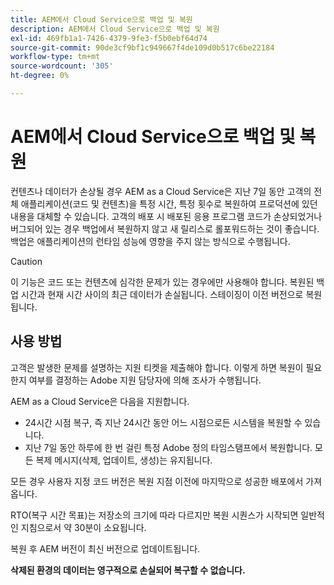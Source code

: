 ```yaml
---
title: AEM에서 Cloud Service으로 백업 및 복원
description: AEM에서 Cloud Service으로 백업 및 복원
exl-id: 469fb1a1-7426-4379-9fe3-f5b0ebf64d74
source-git-commit: 90de3cf9bf1c949667f4de109d0b517c6be22184
workflow-type: tm+mt
source-wordcount: '305'
ht-degree: 0%

---
```


# AEM에서 Cloud Service으로 백업 및 복원

컨텐츠나 데이터가 손상될 경우 AEM as a Cloud Service은 지난 7일 동안 고객의 전체 애플리케이션(코드 및 컨텐츠)을 특정 시간, 특정 횟수로 복원하여 프로덕션에 있던 내용을 대체할 수 있습니다.
고객의 배포 시 배포된 응용 프로그램 코드가 손상되었거나 버그되어 있는 경우 백업에서 복원하지 않고 새 릴리스로 롤포워드하는 것이 좋습니다. 백업은 애플리케이션의 런타임 성능에 영향을 주지 않는 방식으로 수행됩니다.

>[!CAUTION]
>
>이 기능은 코드 또는 컨텐츠에 심각한 문제가 있는 경우에만 사용해야 합니다. 복원된 백업 시간과 현재 시간 사이의 최근 데이터가 손실됩니다. 스테이징이 이전 버전으로 복원됩니다.

## 사용 방법

고객은 발생한 문제를 설명하는 지원 티켓을 제출해야 합니다. 이렇게 하면 복원이 필요한지 여부를 결정하는 Adobe 지원 담당자에 의해 조사가 수행됩니다.

AEM as a Cloud Service은 다음을 지원합니다.

* 24시간 시점 복구, 즉 지난 24시간 동안 어느 시점으로든 시스템을 복원할 수 있습니다.
* 지난 7일 동안 하루에 한 번 걸린 특정 Adobe 정의 타임스탬프에서 복원합니다.  모든 복제 메시지(삭제, 업데이트, 생성)는 유지됩니다.

모든 경우 사용자 지정 코드 버전은 복원 지점 이전에 마지막으로 성공한 배포에서 가져옵니다.

RTO(복구 시간 목표)는 저장소의 크기에 따라 다르지만 복원 시퀀스가 시작되면 일반적인 지침으로서 약 30분이 소요됩니다.

복원 후 AEM 버전이 최신 버전으로 업데이트됩니다.

**삭제된 환경의 데이터는 영구적으로 손실되어 복구할 수 없습니다.**
